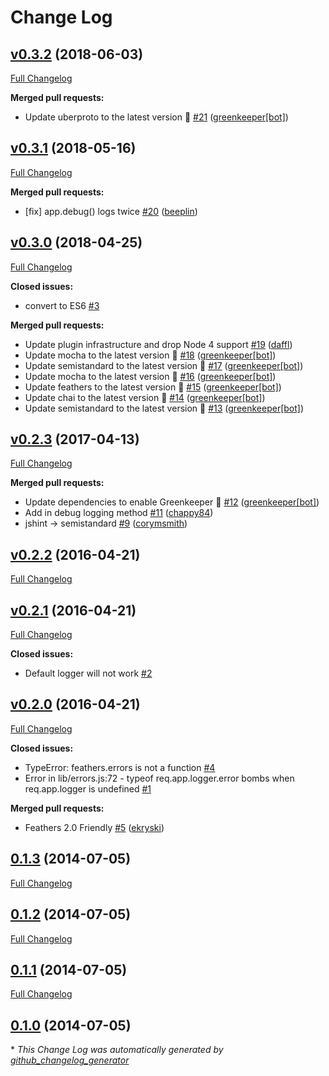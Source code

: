 # Change Log

## [v0.3.2](https://github.com/feathersjs-ecosystem/feathers-logger/tree/v0.3.2) (2018-06-03)
[Full Changelog](https://github.com/feathersjs-ecosystem/feathers-logger/compare/v0.3.1...v0.3.2)

**Merged pull requests:**

- Update uberproto to the latest version 🚀 [\#21](https://github.com/feathersjs-ecosystem/feathers-logger/pull/21) ([greenkeeper[bot]](https://github.com/apps/greenkeeper))

## [v0.3.1](https://github.com/feathersjs-ecosystem/feathers-logger/tree/v0.3.1) (2018-05-16)
[Full Changelog](https://github.com/feathersjs-ecosystem/feathers-logger/compare/v0.3.0...v0.3.1)

**Merged pull requests:**

- \[fix\] app.debug\(\) logs twice [\#20](https://github.com/feathersjs-ecosystem/feathers-logger/pull/20) ([beeplin](https://github.com/beeplin))

## [v0.3.0](https://github.com/feathersjs-ecosystem/feathers-logger/tree/v0.3.0) (2018-04-25)
[Full Changelog](https://github.com/feathersjs-ecosystem/feathers-logger/compare/v0.2.3...v0.3.0)

**Closed issues:**

- convert to ES6 [\#3](https://github.com/feathersjs-ecosystem/feathers-logger/issues/3)

**Merged pull requests:**

-  Update plugin infrastructure and drop Node 4 support [\#19](https://github.com/feathersjs-ecosystem/feathers-logger/pull/19) ([daffl](https://github.com/daffl))
- Update mocha to the latest version 🚀 [\#18](https://github.com/feathersjs-ecosystem/feathers-logger/pull/18) ([greenkeeper[bot]](https://github.com/apps/greenkeeper))
- Update semistandard to the latest version 🚀 [\#17](https://github.com/feathersjs-ecosystem/feathers-logger/pull/17) ([greenkeeper[bot]](https://github.com/apps/greenkeeper))
- Update mocha to the latest version 🚀 [\#16](https://github.com/feathersjs-ecosystem/feathers-logger/pull/16) ([greenkeeper[bot]](https://github.com/apps/greenkeeper))
- Update feathers to the latest version 🚀 [\#15](https://github.com/feathersjs-ecosystem/feathers-logger/pull/15) ([greenkeeper[bot]](https://github.com/apps/greenkeeper))
- Update chai to the latest version 🚀 [\#14](https://github.com/feathersjs-ecosystem/feathers-logger/pull/14) ([greenkeeper[bot]](https://github.com/apps/greenkeeper))
- Update semistandard to the latest version 🚀 [\#13](https://github.com/feathersjs-ecosystem/feathers-logger/pull/13) ([greenkeeper[bot]](https://github.com/apps/greenkeeper))

## [v0.2.3](https://github.com/feathersjs-ecosystem/feathers-logger/tree/v0.2.3) (2017-04-13)
[Full Changelog](https://github.com/feathersjs-ecosystem/feathers-logger/compare/v0.2.2...v0.2.3)

**Merged pull requests:**

- Update dependencies to enable Greenkeeper 🌴 [\#12](https://github.com/feathersjs-ecosystem/feathers-logger/pull/12) ([greenkeeper[bot]](https://github.com/apps/greenkeeper))
- Add in debug logging method [\#11](https://github.com/feathersjs-ecosystem/feathers-logger/pull/11) ([chappy84](https://github.com/chappy84))
- jshint -\> semistandard [\#9](https://github.com/feathersjs-ecosystem/feathers-logger/pull/9) ([corymsmith](https://github.com/corymsmith))

## [v0.2.2](https://github.com/feathersjs-ecosystem/feathers-logger/tree/v0.2.2) (2016-04-21)
[Full Changelog](https://github.com/feathersjs-ecosystem/feathers-logger/compare/v0.2.1...v0.2.2)

## [v0.2.1](https://github.com/feathersjs-ecosystem/feathers-logger/tree/v0.2.1) (2016-04-21)
[Full Changelog](https://github.com/feathersjs-ecosystem/feathers-logger/compare/v0.2.0...v0.2.1)

**Closed issues:**

- Default logger will not work [\#2](https://github.com/feathersjs-ecosystem/feathers-logger/issues/2)

## [v0.2.0](https://github.com/feathersjs-ecosystem/feathers-logger/tree/v0.2.0) (2016-04-21)
[Full Changelog](https://github.com/feathersjs-ecosystem/feathers-logger/compare/0.1.3...v0.2.0)

**Closed issues:**

- TypeError: feathers.errors is not a function [\#4](https://github.com/feathersjs-ecosystem/feathers-logger/issues/4)
- Error in lib/errors.js:72 - typeof req.app.logger.error bombs when req.app.logger is undefined [\#1](https://github.com/feathersjs-ecosystem/feathers-logger/issues/1)

**Merged pull requests:**

- Feathers 2.0 Friendly [\#5](https://github.com/feathersjs-ecosystem/feathers-logger/pull/5) ([ekryski](https://github.com/ekryski))

## [0.1.3](https://github.com/feathersjs-ecosystem/feathers-logger/tree/0.1.3) (2014-07-05)
[Full Changelog](https://github.com/feathersjs-ecosystem/feathers-logger/compare/0.1.2...0.1.3)

## [0.1.2](https://github.com/feathersjs-ecosystem/feathers-logger/tree/0.1.2) (2014-07-05)
[Full Changelog](https://github.com/feathersjs-ecosystem/feathers-logger/compare/0.1.1...0.1.2)

## [0.1.1](https://github.com/feathersjs-ecosystem/feathers-logger/tree/0.1.1) (2014-07-05)
[Full Changelog](https://github.com/feathersjs-ecosystem/feathers-logger/compare/0.1.0...0.1.1)

## [0.1.0](https://github.com/feathersjs-ecosystem/feathers-logger/tree/0.1.0) (2014-07-05)


\* *This Change Log was automatically generated by [github_changelog_generator](https://github.com/skywinder/Github-Changelog-Generator)*
